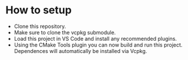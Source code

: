# How to setup

* Clone this repository.
* Make sure to clone the vcpkg submodule.
* Load this project in VS Code and install any recommended plugins.
* Using the CMake Tools plugin you can now build and run this project.
  Dependences will automatically be installed via Vcpkg.
